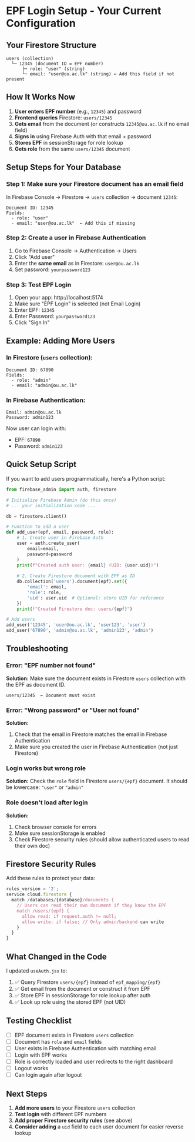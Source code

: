 # EPF Login Setup - Your Current Configuration

## Your Firestore Structure

```
users (collection)
  └─ 12345 (document ID = EPF number)
      ├─ role: "user" (string)
      └─ email: "user@ou.ac.lk" (string) ← Add this field if not present
```

## How It Works Now

1. **User enters EPF number** (e.g., `12345`) and password
2. **Frontend queries** Firestore: `users/12345`
3. **Gets email** from the document (or constructs `12345@ou.ac.lk` if no email field)
4. **Signs in** using Firebase Auth with that email + password
5. **Stores EPF** in sessionStorage for role lookup
6. **Gets role** from the same `users/12345` document

## Setup Steps for Your Database

### Step 1: Make sure your Firestore document has an email field

In Firebase Console → Firestore → `users` collection → document `12345`:

```
Document ID: 12345
Fields:
  - role: "user"
  - email: "user@ou.ac.lk"  ← Add this if missing
```

### Step 2: Create a user in Firebase Authentication

1. Go to Firebase Console → Authentication → Users
2. Click "Add user"
3. Enter the **same email** as in Firestore: `user@ou.ac.lk`
4. Set password: `yourpassword123`

### Step 3: Test EPF Login

1. Open your app: http://localhost:5174
2. Make sure "EPF Login" is selected (not Email Login)
3. Enter EPF: `12345`
4. Enter Password: `yourpassword123`
5. Click "Sign In"

## Example: Adding More Users

### In Firestore (`users` collection):

```
Document ID: 67890
Fields:
  - role: "admin"
  - email: "admin@ou.ac.lk"
```

### In Firebase Authentication:

```
Email: admin@ou.ac.lk
Password: admin123
```

Now user can login with:
- EPF: `67890`
- Password: `admin123`

## Quick Setup Script

If you want to add users programmatically, here's a Python script:

```python
from firebase_admin import auth, firestore

# Initialize Firebase Admin (do this once)
# ... your initialization code ...

db = firestore.client()

# Function to add a user
def add_user(epf, email, password, role):
    # 1. Create user in Firebase Auth
    user = auth.create_user(
        email=email,
        password=password
    )
    print(f"Created auth user: {email} (UID: {user.uid})")
    
    # 2. Create Firestore document with EPF as ID
    db.collection('users').document(epf).set({
        'email': email,
        'role': role,
        'uid': user.uid  # Optional: store UID for reference
    })
    print(f"Created Firestore doc: users/{epf}")

# Add users
add_user('12345', 'user@ou.ac.lk', 'user123', 'user')
add_user('67890', 'admin@ou.ac.lk', 'admin123', 'admin')
```

## Troubleshooting

### Error: "EPF number not found"
**Solution:** Make sure the document exists in Firestore `users` collection with the EPF as document ID.

```
users/12345  ← Document must exist
```

### Error: "Wrong password" or "User not found"
**Solution:** 
1. Check that the email in Firestore matches the email in Firebase Authentication
2. Make sure you created the user in Firebase Authentication (not just Firestore)

### Login works but wrong role
**Solution:** Check the `role` field in Firestore `users/{epf}` document. It should be lowercase: `"user"` or `"admin"`

### Role doesn't load after login
**Solution:** 
1. Check browser console for errors
2. Make sure sessionStorage is enabled
3. Check Firestore security rules (should allow authenticated users to read their own doc)

## Firestore Security Rules

Add these rules to protect your data:

```javascript
rules_version = '2';
service cloud.firestore {
  match /databases/{database}/documents {
    // Users can read their own document if they know the EPF
    match /users/{epf} {
      allow read: if request.auth != null;
      allow write: if false; // Only admin/backend can write
    }
  }
}
```

## What Changed in the Code

I updated `useAuth.jsx` to:
1. ✅ Query Firestore `users/{epf}` instead of `epf_mapping/{epf}`
2. ✅ Get email from the document or construct it from EPF
3. ✅ Store EPF in sessionStorage for role lookup after auth
4. ✅ Look up role using the stored EPF (not UID)

## Testing Checklist

- [ ] EPF document exists in Firestore `users` collection
- [ ] Document has `role` and `email` fields
- [ ] User exists in Firebase Authentication with matching email
- [ ] Login with EPF works
- [ ] Role is correctly loaded and user redirects to the right dashboard
- [ ] Logout works
- [ ] Can login again after logout

## Next Steps

1. **Add more users** to your Firestore `users` collection
2. **Test login** with different EPF numbers
3. **Add proper Firestore security rules** (see above)
4. **Consider adding** a `uid` field to each user document for easier reverse lookup
